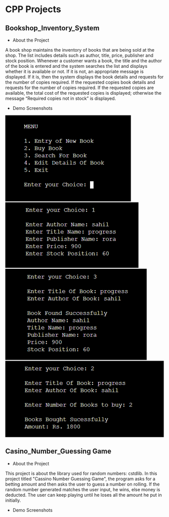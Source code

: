 # CPP Projects

## Bookshop_Inventory_System

- About the Project

A book shop maintains the inventory of books that are being sold at the shop. The list includes details such as author, title, price, publisher and stock position. Whenever a customer wants a book, the title and the author of the book is entered and the system searches the list and displays whether it is available or not. If it is not, an appropriate message is displayed. If it is, then the system displays the book details and requests for the number of copies required. If the requested copies book details and requests for the number of copies required. If the requested copies are available, the total cost of the requested copies is displayed; otherwise the message “Required copies not in stock” is displayed.

- Demo Screenshots

<img src="Assets/Bookshop_Inventory_System_Images/menu_page.png"/>
<img src="Assets/Bookshop_Inventory_System_Images/adding_new_book_details.png"/> 
<img src="Assets/Bookshop_Inventory_System_Images/book_search.png"/>
<img src="Assets/Bookshop_Inventory_System_Images/buying_a_book.png"/>


## Casino_Number_Guessing Game

- About the Project

This project is about the library used for random numbers: cstdlib. In this project titled "Cassino Number Guessing Game", the program asks for a betting amount and then asks the user to guess a number on rolling. If the random number generated matches the user input, he wins, else money is deducted. The user can keep playing until he loses all the amount he put in initially.


- Demo Screenshots

